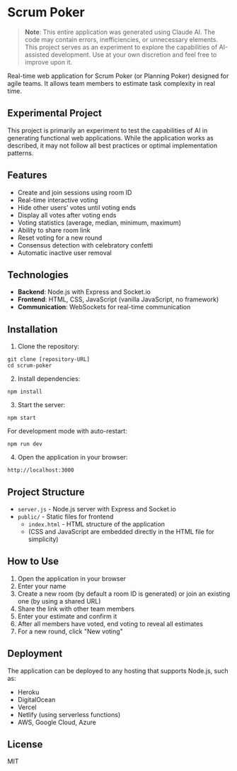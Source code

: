 # Scrum Poker

> **Note**: This entire application was generated using Claude AI. The code may contain errors, inefficiencies, or unnecessary elements. This project serves as an experiment to explore the capabilities of AI-assisted development. Use at your own discretion and feel free to improve upon it.

Real-time web application for Scrum Poker (or Planning Poker) designed for agile teams. It allows team members to estimate task complexity in real time.

## Experimental Project

This project is primarily an experiment to test the capabilities of AI in generating functional web applications. While the application works as described, it may not follow all best practices or optimal implementation patterns.

## Features

- Create and join sessions using room ID
- Real-time interactive voting
- Hide other users' votes until voting ends
- Display all votes after voting ends
- Voting statistics (average, median, minimum, maximum)
- Ability to share room link
- Reset voting for a new round
- Consensus detection with celebratory confetti
- Automatic inactive user removal

## Technologies

- **Backend**: Node.js with Express and Socket.io
- **Frontend**: HTML, CSS, JavaScript (vanilla JavaScript, no framework)
- **Communication**: WebSockets for real-time communication

## Installation

1. Clone the repository:
```
git clone [repository-URL]
cd scrum-poker
```

2. Install dependencies:
```
npm install
```

3. Start the server:
```
npm start
```

For development mode with auto-restart:
```
npm run dev
```

4. Open the application in your browser:
```
http://localhost:3000
```

## Project Structure

- `server.js` - Node.js server with Express and Socket.io
- `public/` - Static files for frontend
  - `index.html` - HTML structure of the application
  - (CSS and JavaScript are embedded directly in the HTML file for simplicity)

## How to Use

1. Open the application in your browser
2. Enter your name
3. Create a new room (by default a room ID is generated) or join an existing one (by using a shared URL)
4. Share the link with other team members
5. Enter your estimate and confirm it
6. After all members have voted, end voting to reveal all estimates
7. For a new round, click "New voting"

## Deployment

The application can be deployed to any hosting that supports Node.js, such as:

- Heroku
- DigitalOcean
- Vercel
- Netlify (using serverless functions)
- AWS, Google Cloud, Azure

## License

MIT